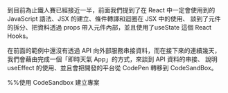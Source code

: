 到目前為止鐵人賽已經接近一半，前面我們提到了在 React 中一定會使用到的 JavaScript 語法、JSX 的建立、條件轉譯和迴圈在 JSX 中的使用、
談到了元件的拆分、把資料透過 props 帶入元件內部，並且使用了useState 這個 React Hooks。

在前面的範例中還沒有透過 API 向外部服務串接資料，而在接下來的連續幾天，我們會藉由完成一個「即時天氣 App」的方式，來談到 API 資料的串接、
說明 useEffect 的使用、並且會把開發的平台從 CodePen 轉移到 CodeSandBox。

%%使用 CodeSandbox 建立專案
